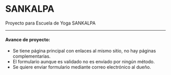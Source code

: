 # SANKALPA
Proyecto para Escuela de Yoga SANKALPA
<hr>
<h4>Avance de proyecto:</h4>
<ul>
<li>Se tiene página principal con enlaces al mismo sitio, no hay páginas complementarias.</li>
<li>El formulario aunque es validado no es enviado por ningún método.</li>
<li>Se quiere enviar formulario mediante correo electrónico al dueño.</li>
  </ul>
